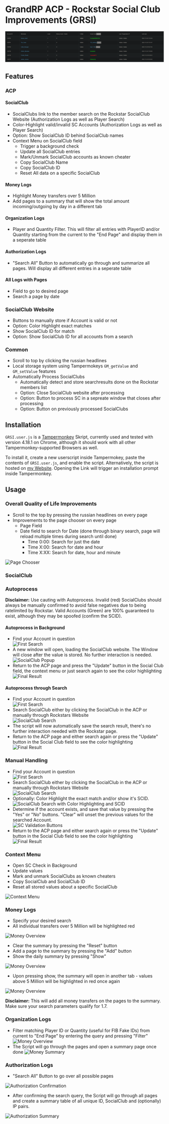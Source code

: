 # GrandRP ACP - Rockstar Social Club Improvements (GRSI)
<p align="center"><img src="Pictures/header.png" alt="header"></p>

## __Features__

### ACP
#### SocialClub
* SocialClubs link to the member search on the Rockstar SocialClub Website (Authorization Logs as well as Player Search)
* Color-Highlight valid/invalid SC Accounts (Authorization Logs as well as Player Search)
* Option: Show SocialClub ID behind SocialClub names
* Context Menu on SocialClub field
	* Trigger a background check
	* Update all SocialClub entries
	* Mark/Unmark SocialClub accounts as known cheater
	* Copy SocialClub Name
	* Copy SocialClub ID
	* Reset All data on a specific SocialClub

#### Money Logs
* Highlight Money transfers over 5 Million
* Add pages to a summary that will show the total amount incoming/outgoing by day in a different tab

#### Organization Logs
* Player and Quantity Filter. This will filter all entries with PlayerID and/or Quantity starting from the current to the "End Page" and display them in a seperate table

#### Authorization Logs
* "Search All" Button to automatically go through and summarize all pages. Will display all different entries in a seperate table

#### All Logs with Pages
* Field to go to desired page
* Search a page by date

### SocialClub Website
* Buttons to manually store if Account is valid or not
* Option: Color Highlight exact matches
* Show SocialClub ID for match
* Option: Show SocialClub ID for all accounts from a search

### Common
* Scroll to top by clicking the russian headlines
* Local storage system using Tampermokeys ```GM_getValue``` and ```GM_setValue``` features
* Automatically Process SocialClubs
	* Automatically detect and store searchresults done on the Rockstar members list
	* Option: Close SocialClub website after processing
	* Option: Button to process SC in a sepreate window that closes after processing
	* Option: Button on previously processed SocialClubs


## __Installation__

```GRSI.user.js``` is a [Tampermonkey](https://www.tampermonkey.net/) Skript, currently used and tested with version 4.18.1 on Chrome, although it should work with all other Tampermonkey-supported Browsers as well.

To install it, create a new userscript inside Tampermokey, paste the contents of ```GRSI.user.js```, and enable the script.
Alternatively, the script is hosted on [my Website](https://g.m5.cx/GRSI.user.js). Opening the Link will trigger an installation prompt inside Tampermonkey.

## __Usage__

### __Overall Quality of Life Improvements__
* Scroll to the top by pressing the russian headlines on every page
* Improvements to the page chooser on every page
	* Page Field
	* Date field to search for Date (done through binary search, page will reload multiple times during search until done)
		* Time 0:00: Search for just the date
		*  Time X:00: Search for date and hour
		* Time X:XX: Search for date, hour and minute

![Page Chooser](Pictures/pagination_search_improvements.png?raw=true)

### __SocialClub__

### Autoprocess

**Disclaimer:** Use cauting with Autoprocess. Invalid (red) SocialClubs should always be manually confirmed to avoid false negatives due to being ratelimited by Rockstar. Valid Accounts (Green) are 100% guaranteed to exist, although they may be spoofed (confirm the SCID).

#### Autoprocess in Background
* Find your Account in question  
![First Search](Pictures/bg_process_first_search.png?raw=true)  
* A new window will open, loading the SocialClub website. The Window will close after the value is stored. No further interaction is needed.  
![SocialClub Popup](Pictures/bg_process_popup_window.png?raw=true)  
* Return to the ACP page and press the "Update" button in the Social Club field, the context menu or just search again to see the color highlighting  
![Final Result](Pictures/general_done_highlighted_search.png?raw=true)

#### Autoprocess through Search
* Find your Account in question  
![First Search](Pictures/general_first_search.png?raw=true)  
* Search SocialClub either by clicking the SocialClub in the ACP or manually through Rockstars Website  
![SocialClub Search](Pictures/auto_process_sc_search.png?raw=true)  
* The script will now automatically save the search result, there's no further interaction needed with the Rockstar page.  
* Return to the ACP page and either search again or press the "Update" button in the Social Club field to see the color highlighting  
![Final Result](Pictures/general_done_highlighted_search.png?raw=true)  

### Manual Handling
* Find your Account in question  
![First Search](Pictures/general_first_search.png?raw=true)  
* Search SocialClub either by clicking the SocialClub in the ACP or manually through Rockstars Website  
![SocialClub Search](Pictures/general_sc_search.png?raw=true)  
* Optionally: Color Highlight the exact match and/or show it's SCID.  
![SocialClub Search with Color Highlighting and SCID](Pictures/general_sc_search_color_scid.png?raw=true)  
* Determine if the account exists, and save that value by pressing the "Yes" or "No" buttons. "Clear" will unset the previous values for the searched Account.  
![SC Validation Buttons](Pictures/sc_legit_buttons.png?raw=true)  
* Return to the ACP page and either search again or press the "Update" button in the Social Club field to see the color highlighting  
![Final Result](Pictures/general_done_highlighted_search.png?raw=true)

### Context Menu
* Open SC Check in Background
* Update values
* Mark and unmark SocialClubs as known cheaters
* Copy SocialClub and SocialClub ID
* Reset all stored values about a specific SocialClub

![Context Menu](Pictures/sc_context_menu.png?raw=true)

### __Money Logs__
* Specify your desired search
* All individual transfers over 5 Million will be highlighted red

![Money Overview](Pictures/money_search_overview.png?raw=true)

* Clear the summary by pressing the "Reset" button
* Add a page to the summary by pressing the "Add" button
* Show the daily summary by pressing "Show"

![Money Overview](Pictures/money_buttons.png?raw=true)

* Upon pressing show, the summary will open in another tab - values above 5 Million will be highlighted in red once again

![Money Overview](Pictures/money_page_summary.png?raw=true)

**Disclaimer:** This will add all money transfers on the pages to the summary. Make sure your search parameters qualify for 1.7.

### __Organization Logs__
* Filter matching Player ID or Quantity (useful for FIB Fake IDs) from current to "End Page" by entering the query and pressing "Filter"
![Money Overview](Pictures/fraction_logs_search.png?raw=true)
* The Script will go through the pages and open a summary page once done
![Money Summary](Pictures/fraction_logs_summary.png?raw=true)

### __Authorization Logs__
* "Search All" Button to go over all possible pages

![Authorization Confirmation](Pictures/authorization_logs_confirmation.png?raw=true)
* After confirming the search query, the Script will go through all pages and create a summary table of all unique ID, SocialClub and (optionally) IP pairs.

![Authorization Summary](Pictures/authorization_logs_summary.png?raw=true)